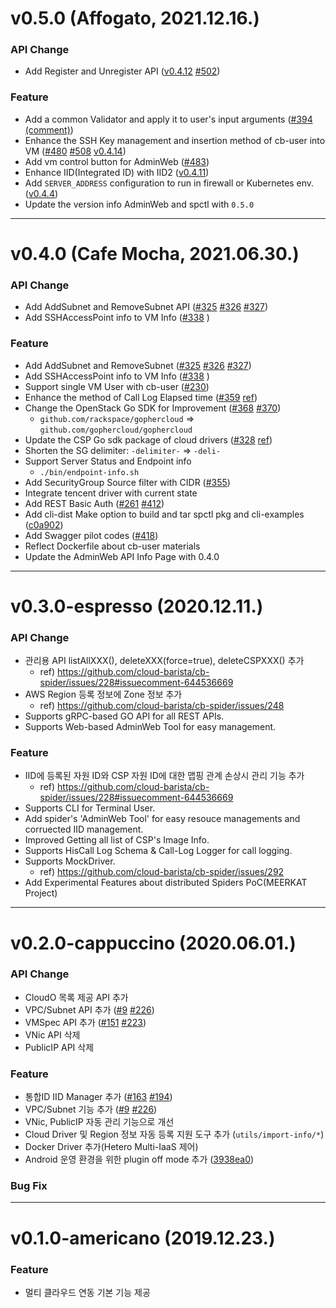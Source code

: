 # v0.5.0 (Affogato, 2021.12.16.)

### API Change

- Add Register and Unregister API ([v0.4.12](https://github.com/cloud-barista/cb-spider/releases/tag/v0.4.12) [#502](https://github.com/cloud-barista/cb-spider/pull/502))


### Feature
- Add a common Validator and apply it to user's input arguments ([#394 (comment)](https://github.com/cloud-barista/cb-spider/issues/394#issuecomment-963167074))
- Enhance the SSH Key management and insertion method of cb-user into VM ([#480](https://github.com/cloud-barista/cb-spider/issues/480) [#508](https://github.com/cloud-barista/cb-spider/pull/508) [v0.4.14](https://github.com/cloud-barista/cb-spider/releases/tag/v0.4.14))
- Add vm control button for AdminWeb ([#483](https://github.com/cloud-barista/cb-spider/pull/483))
- Enhance IID(Integrated ID) with IID2 ([v0.4.11](https://github.com/cloud-barista/cb-spider/releases/tag/v0.4.11))
- Add `SERVER_ADDRESS` configuration to run in firewall or Kubernetes env. ([v0.4.4](https://github.com/cloud-barista/cb-spider/releases/tag/v0.4.4))
- Update the version info AdminWeb and spctl with `0.5.0`

***

# v0.4.0 (Cafe Mocha, 2021.06.30.)

### API Change

- Add AddSubnet and RemoveSubnet API ([#325](https://github.com/cloud-barista/cb-spider/pull/325) [#326](https://github.com/cloud-barista/cb-spider/pull/326) [#327](https://github.com/cloud-barista/cb-spider/pull/327))
- Add SSHAccessPoint info to VM Info ([#338](https://github.com/cloud-barista/cb-spider/pull/338) )


### Feature
- Add AddSubnet and RemoveSubnet ([#325](https://github.com/cloud-barista/cb-spider/pull/325) [#326](https://github.com/cloud-barista/cb-spider/pull/326) [#327](https://github.com/cloud-barista/cb-spider/pull/327))
- Add SSHAccessPoint info to VM Info ([#338](https://github.com/cloud-barista/cb-spider/pull/338) )
- Support single VM User with cb-user ([#230](https://github.com/cloud-barista/cb-spider/issues/230))
- Enhance the method of Call Log Elapsed time ([#359](https://github.com/cloud-barista/cb-spider/issues/359) [ref](https://github.com/cloud-barista/cb-spider/wiki/StartVM-and-TerminateVM-Main-Flow-of-Cloud-Drivers))
- Change the OpenStack Go SDK for Improvement ([#368](https://github.com/cloud-barista/cb-spider/pull/368) [#370](https://github.com/cloud-barista/cb-spider/pull/370))
  - `github.com/rackspace/gophercloud` => `github.com/gophercloud/gophercloud`
- Update the CSP Go sdk package of cloud drivers ([#328](https://github.com/cloud-barista/cb-spider/issues/328) [ref](https://github.com/cloud-barista/cb-spider/wiki/What-is-the-CSP-SDK-API-Version-of-drivers))
- Shorten the SG delimiter: `-delimiter-` => `-deli-`
- Support Server Status and Endpoint info
  - `./bin/endpoint-info.sh`
- Add SecurityGroup Source filter with CIDR ([#355](https://github.com/cloud-barista/cb-spider/issues/355))
- Integrate tencent driver with current state
- Add REST Basic Auth ([#261](https://github.com/cloud-barista/cb-spider/issues/261) [#412](https://github.com/cloud-barista/cb-spider/pull/412))
- Add cli-dist Make option to build and tar spctl pkg and cli-examples ([c0a902](https://github.com/cloud-barista/cb-spider/commit/c0a902facc468cbf0bf22bdf3182b289484571d2))
- Add Swagger pilot codes ([#418](https://github.com/cloud-barista/cb-spider/pull/418))
- Reflect Dockerfile about cb-user materials
- Update the AdminWeb API Info Page with 0.4.0

***

# v0.3.0-espresso (2020.12.11.)
### API Change
- 관리용 API listAllXXX(), deleteXXX(force=true), deleteCSPXXX() 추가
  - ref) https://github.com/cloud-barista/cb-spider/issues/228#issuecomment-644536669
- AWS Region 등록 정보에 Zone 정보 추가
  - ref) https://github.com/cloud-barista/cb-spider/issues/248
- Supports gRPC-based GO API for all REST APIs.
- Supports Web-based AdminWeb Tool for easy management.

### Feature
- IID에 등록된 자원 ID와 CSP 자원 ID에 대한 맵핑 관계 손상시 관리 기능 추가
  - ref) https://github.com/cloud-barista/cb-spider/issues/228#issuecomment-644536669
- Supports CLI for Terminal User.
- Add spider's 'AdminWeb Tool' for easy resouce managements and corruected IID management.
- Improved Getting all list of CSP's Image Info.
- Supports HisCall Log Schema & Call-Log Logger for call logging.
- Supports MockDriver.
  - ref) https://github.com/cloud-barista/cb-spider/issues/292
- Add Experimental Features about distributed Spiders PoC(MEERKAT Project)

***

# v0.2.0-cappuccino (2020.06.01.)
### API Change
- CloudO 목록 제공 API 추가
- VPC/Subnet API 추가 ([#9](https://github.com/cloud-barista/cb-spider/pull/9) [#226](https://github.com/cloud-barista/cb-spider/pull/226))
- VMSpec API 추가 ([#151](https://github.com/cloud-barista/cb-spider/pull/151) [#223](https://github.com/cloud-barista/cb-spider/pull/223))
- VNic API 삭제
- PublicIP API 삭제

### Feature
- 통합ID IID Manager 추가 ([#163](https://github.com/cloud-barista/cb-spider/pull/163) [#194](https://github.com/cloud-barista/cb-spider/pull/194))  
- VPC/Subnet 기능 추가  ([#9](https://github.com/cloud-barista/cb-spider/pull/9) [#226](https://github.com/cloud-barista/cb-spider/pull/226)) 
- VNic, PublicIP 자동 관리 기능으로 개선
- Cloud Driver 및 Region 정보 자동 등록 지원 도구 추가 (`utils/import-info/*`)
- Docker Driver 추가(Hetero Multi-IaaS 제어)
- Android 운영 환경을 위한 plugin off mode 추가 ([3938ea0](https://github.com/cloud-barista/cb-spider/commit/3938ea0c70e69664a62eb3cee6611cfbf26ea4ea))  

### Bug Fix

***

# v0.1.0-americano (2019.12.23.)

### Feature
- 멀티 클라우드 연동 기본 기능 제공

